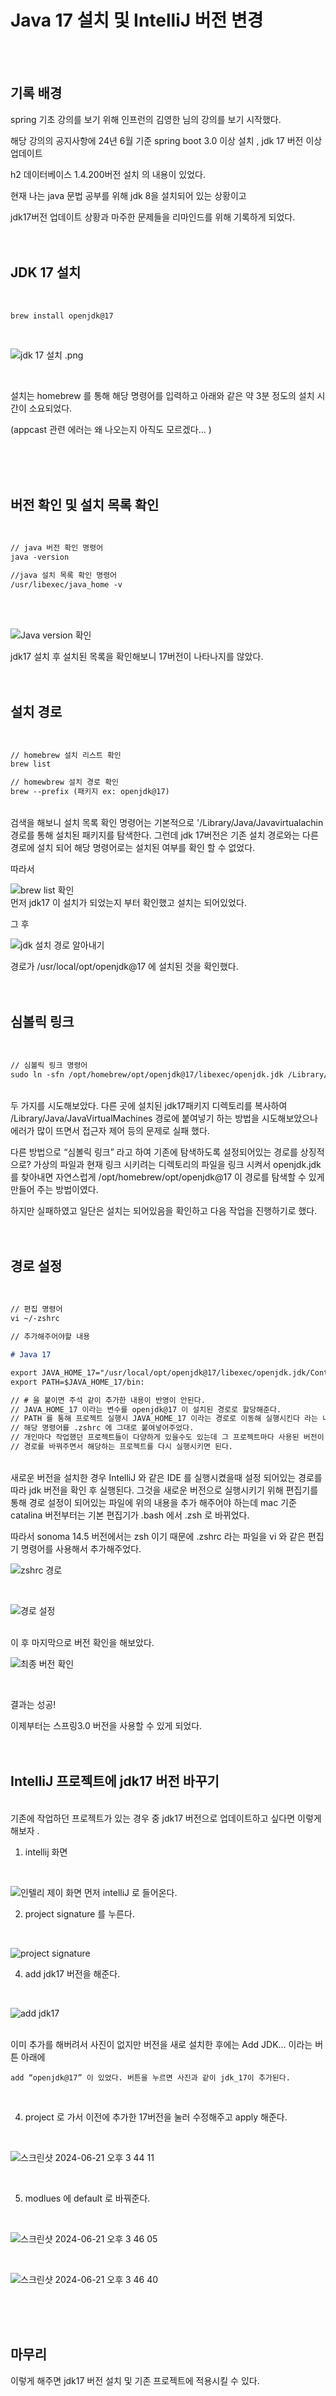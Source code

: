 # Java 17 설치 및 IntelliJ 버전 변경

<br/>
<br/>

## 기록 배경

spring 기초 강의를 보기 위해 인프런의 김영한 님의 강의를 보기 시작했다.

해당 강의의 공지사항에 24년 6월 기준 spring boot 3.0 이상 설치 , jdk 17 버전 이상 업데이트

h2 데이터베이스 1.4.200버전 설치 의 내용이 있었다.

현재 나는 java 문법 공부를 위해 jdk 8을 설치되어 있는 상황이고

jdk17버전 업데이트 상황과 마주한 문제들을 리마인드를 위해 기록하게 되었다.
<br/>
<br/>
<br/>

## JDK 17 설치

<br/>

```markdown
brew install openjdk@17
```

<br/>

![jdk 17 설치 .png](https://github.com/Junjiii/study_records/assets/138355289/3ee7f539-ca8d-4083-9497-51bb8960d3a3)

<br/>

설치는 homebrew 를 통해 해당 명령어를 입력하고 아래와 같은 약 3분 정도의 설치 시간이 소요되었다.

(appcast 관련 에러는 왜 나오는지 아직도 모르겠다… )

<br/>
<br/>
<br/>

## 버전 확인 및 설치 목록 확인

<br/>

```markdown
// java 버전 확인 명령어
java -version

//java 설치 목록 확인 명령어
/usr/libexec/java_home -v
```

<br/>
<br/>

![Java version 확인](https://github.com/Junjiii/study_records/assets/138355289/6fcae066-4213-4679-af24-e89edc6bba6e)

jdk17 설치 후 설치된 목록을 확인해보니 17버전이 나타나지를 않았다.
<br/>
<br/>
<br/>

## 설치 경로
<br/>

```markdown
// homebrew 설치 리스트 확인
brew list

// homewbrew 설치 경로 확인
brew --prefix (패키지 ex: openjdk@17)
```

<br/>
검색을 해보니 설치 목록 확인 명령어는 기본적으로 '/Library/Java/Javavirtualachin 경로를 통해 설치된 패키지를 탐색한다. 그런데 jdk 17버전은 기존 설치 경로와는 다른 경로에 설치 되어 해당 명령어로는 설치된 여부를 확인 할 수 없었다.

따라서
<br/>

![brew list 확인](https://github.com/Junjiii/study_records/assets/138355289/ea617883-8ccf-4c22-8c90-d37cf84eeaec)
<br/>
먼저 jdk17 이 설치가 되었는지 부터 확인했고 설치는 되어있었다.

그 후
<br/>

![jdk 설치 경로 알아내기 ](https://github.com/Junjiii/study_records/assets/138355289/324c5682-1dd9-479e-b1a0-8e3eece5f642)
<br/>

경로가 /usr/local/opt/openjdk@17 에 설치된 것을 확인했다.
<br/>
<br/>
<br/>

## 심볼릭 링크
<br/>

```markdown
// 심볼릭 링크 명령어
sudo ln -sfn /opt/homebrew/opt/openjdk@17/libexec/openjdk.jdk /Library/Java/JavaVirtualMachines/openjdk-17.jdk
```
<br/>
두 가지를 시도해보았다. 다른 곳에 설치된 jdk17패키지 디렉토리를 복사하여 /Library/Java/JavaVirtualMachines 경로에 붙여넣기 하는 방법을 시도해보았으나 에러가 많이 뜨면서 접근자 제어 등의 문제로 실패 했다.

다른 방법으로 “심볼릭 링크” 라고 하여 기존에 탐색하도록 설정되어있는 경로를 상징적으로? 가상의 파일과 현재 링크 시키려는 디렉토리의 파일을 링크 시켜서 openjdk.jdk 를 찾아내면 자연스럽게 /opt/homebrew/opt/openjdk@17 이 경로를 탐색할 수 있게 만들어 주는 방법이였다.

하지만 실패하였고 일단은 설치는 되어있음을 확인하고 다음 작업을 진행하기로 했다.
<br/>
<br/>
<br/>

## 경로 설정
<br/>

```markdown
// 편집 명령어
vi ~/-zshrc

// 추가해주어야할 내용

# Java 17

export JAVA_HOME_17="/usr/local/opt/openjdk@17/libexec/openjdk.jdk/Contents/Home"
export PATH=$JAVA_HOME_17/bin:

// # 을 붙이면 주석 같이 추가한 내용이 반영이 안된다.
// JAVA_HOME_17 이라는 변수를 openjdk@17 이 설치된 경로로 할당해준다.
// PATH 를 통해 프로젝트 실행시 JAVA_HOME_17 이라는 경로로 이동해 실행시킨다 라는 내용의 명령어들이다.
// 해당 명령어를 .zshrc 에 그대로 붙여넣어주었다.
// 개인마다 작업했던 프로젝트들이 다양하게 있을수도 있는데 그 프로젝트마다 사용된 버전이 다르다보니 상황에 맞춰
// 경로를 바꿔주면서 해당하는 프로젝트를 다시 실행시키면 된다.
```

<br/>
새로운 버전을 설치한 경우 IntelliJ 와 같은 IDE 를 실행시켰을때 설정 되어있는 경로를 따라 jdk 버전을 확인 후 실행된다. 그것을 새로운 버전으로 실행시키기 위해 편집기를 통해 경로 설정이 되어있는 파일에 위의 내용을 추가 해주어야 하는데 mac 기준 catalina 버전부터는 기본 편집기가 .bash 에서 .zsh 로 바뀌었다.

따라서 sonoma 14.5 버전에서는 zsh 이기 때문에 .zshrc 라는 파일을 vi 와 같은 편집기 명령어를 사용해서 추가해주었다.
<br/>

![zshrc 경로 ](https://github.com/Junjiii/study_records/assets/138355289/3d216f25-5d77-4af8-af4e-eebe4eb0f54e)

<br/>

![경로 설정](https://github.com/Junjiii/study_records/assets/138355289/56a4be01-57f0-4894-b0b4-a20996f12e57)

<br/>
이 후 마지막으로 버전 확인을 해보았다.
<br/>

![최종 버전 확인](https://github.com/Junjiii/study_records/assets/138355289/c57c0965-bb07-4c9f-a781-eafe464431f8)

<br/>

결과는 성공!

이제부터는 스프링3.0 버전을 사용할 수 있게 되었다.
<br/>
<br/>
<br/>

## IntelliJ 프로젝트에 jdk17 버전 바꾸기

<br/>
기존에 작업하던 프로젝트가 있는 경우 중 jdk17 버전으로 업데이트하고 싶다면 이렇게 해보자 .
<br/>

1. intellij 화면
<br/>

![인텔리 제이 화면](https://github.com/Junjiii/study_records/assets/138355289/a94c1133-f1c2-4d83-b6f8-8467bd6b7cbe)
먼저 intelliJ 로 들어온다.
<br/>

2. project signature 를 누른다.
<br/>

![project signature ](https://github.com/Junjiii/study_records/assets/138355289/6abfdd40-8c50-4f2f-b69a-8e6f22adb991)
<br/>

4.  add jdk17 버전을 해준다.
<br/>

![add jdk17](https://github.com/Junjiii/study_records/assets/138355289/fa81c3c1-dce7-4d36-b23d-788787d0cdc4)

<br/>
    이미 추가를 해버려서 사진이 없지만 버전을 새로 설치한 후에는 Add JDK… 이라는 버튼 아래에

    add “openjdk@17” 이 있었다. 버튼을 누르면 사진과 같이 jdk_17이 추가된다.
<br/>

4.  project 로 가서 이전에 추가한 17버전을 눌러 수정해주고 apply 해준다.
<br/>

![스크린샷 2024-06-21 오후 3 44 11](https://github.com/Junjiii/study_records/assets/138355289/b3559e91-1439-4e42-b34b-c972ded264e7)

<br/>

5.  modlues 에 default 로 바꿔준다.
<br/>

![스크린샷 2024-06-21 오후 3 46 05](https://github.com/Junjiii/study_records/assets/138355289/1af878d7-0326-4946-8464-eaa23f4e0c19)

<br/>

![스크린샷 2024-06-21 오후 3 46 40](https://github.com/Junjiii/study_records/assets/138355289/6dd5c993-0195-42a9-8224-579b3d523227)

<br/>
<br/>
<br/>

## 마무리

이렇게 해주면 jdk17 버전 설치 및 기존 프로젝트에 적용시킬 수 있다.
